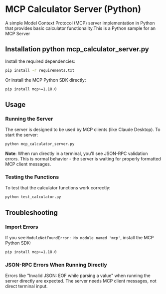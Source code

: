 # MCP Calculator Server (Python)



A simple Model Context Protocol (MCP) server implementation in Python that provides basic calculator functionality.This is a Python sample for an MCP Server


## Installation python mcp_calculator_server.py

Install the required dependencies:

```bash
pip install -r requirements.txt
```

Or install the MCP Python SDK directly:

```bash
pip install mcp>=1.18.0
```

## Usage

### Running the Server

The server is designed to be used by MCP clients (like Claude Desktop). To start the server:

```bash
python mcp_calculator_server.py
```

**Note**: When run directly in a terminal, you'll see JSON-RPC validation errors. This is normal behavior - the server is waiting for properly formatted MCP client messages.

### Testing the Functions

To test that the calculator functions work correctly:

```bash
python test_calculator.py
```

## Troubleshooting

### Import Errors

If you see `ModuleNotFoundError: No module named 'mcp'`, install the MCP Python SDK:

```bash
pip install mcp>=1.18.0
```

### JSON-RPC Errors When Running Directly

Errors like "Invalid JSON: EOF while parsing a value" when running the server directly are expected. The server needs MCP client messages, not direct terminal input.